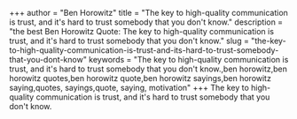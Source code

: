+++
author = "Ben Horowitz"
title = "The key to high-quality communication is trust, and it's hard to trust somebody that you don't know."
description = "the best Ben Horowitz Quote: The key to high-quality communication is trust, and it's hard to trust somebody that you don't know."
slug = "the-key-to-high-quality-communication-is-trust-and-its-hard-to-trust-somebody-that-you-dont-know"
keywords = "The key to high-quality communication is trust, and it's hard to trust somebody that you don't know.,ben horowitz,ben horowitz quotes,ben horowitz quote,ben horowitz sayings,ben horowitz saying,quotes, sayings,quote, saying, motivation"
+++
The key to high-quality communication is trust, and it's hard to trust somebody that you don't know.
